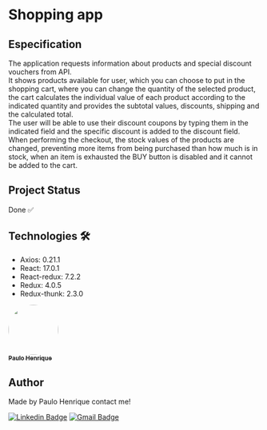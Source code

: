<h1>Shopping app</h1>
<h2>Especification</h2>
<p>The application requests information about products and special discount vouchers from API.<br/>
It shows products available for user, which you can choose to put in the shopping cart, where you can change the quantity of the selected product, the cart calculates the individual value of each product according to the indicated quantity and provides the subtotal values, discounts, shipping and the calculated total.<br/>
The user will be able to use their discount coupons by typing them in the indicated field and the specific discount is added to the discount field.<br/>
When performing the checkout, the stock values of the products are changed, preventing more items from being purchased than how much is in stock, when an item is exhausted the BUY button is disabled and it cannot be added to the cart.</p>

<h2>Project Status</h2>
<p>Done ✅</p>

<h2>Technologies 🛠</h2>
<ul>
<li>Axios: 0.21.1</li>
<li>React: 17.0.1</li>
<li>React-redux: 7.2.2</li>
<li>Redux: 4.0.5</li>
<li>Redux-thunk: 2.3.0</li>
</ul> 


<a href="https://github.com/phacf">
 <img style="border-radius: 50%;" src="https://avatars.githubusercontent.com/u/55549078?s=460&u=56ab76f6f4128968d460276fbfef4bf094be894d&v=4" width="100px;" alt=""/>
 <br />
 <sub><b>Paulo Henrique</b></sub></a> 

<h2>Author</h2>
<p>Made by Paulo Henrique contact me!</p>

 [![Linkedin Badge](https://img.shields.io/badge/-Paulo-blue?style=flat-square&logo=Linkedin&logoColor=white&link=https://www.linkedin.com/in/phacf/)](https://www.linkedin.com/in/phacf/) 
[![Gmail Badge](https://img.shields.io/badge/-phacff@gmail.com-c14438?style=flat-square&logo=Gmail&logoColor=white&link=mailto:phacff@gmail.com)](mailto:phacff@gmail.com)

